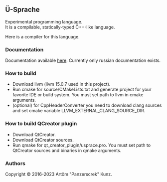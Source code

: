 ﻿## Ü-Sprache
Experimental programming language.  
It is a compilable, statically-typed C++-like language.

Here is a compiler for this language. 

### Documentation

Documentation available [here](https://u-00dc-sprache.readthedocs.io/ru/latest/contents.html). Currently only russian documentation exists.

### How to build
* Download llvm (llvm 15.0.7 used in this project).  
* Run cmake for source/CMakeLists.txt and generate project for your favorite IDE or build system. You must set path to llvm in cmake arguments.  
* (optional) for CppHeaderConverter you need to download clang sources and set cmake variable LLVM_EXTERNAL_CLANG_SOURCE_DIR.  

### How to build QCreator plugin
* Download QtCreator.  
* Download QtCreator sources.  
* Run qmake for qt_creator_plugin/usprace.pro. You must set path to QtCreator sources and binaries in qmake arguments.

### Authors
Copyright © 2016-2023 Artöm "Panzerscrek" Kunz.
